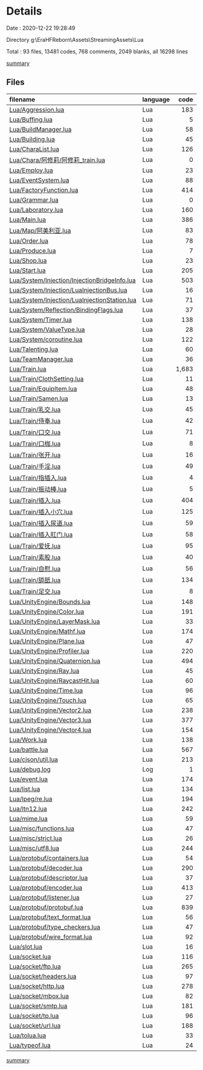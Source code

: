 # Details

Date : 2020-12-22 19:28:49

Directory g:\EraHFReborn\Assets\StreamingAssets\Lua

Total : 93 files,  13481 codes, 768 comments, 2049 blanks, all 16298 lines

[summary](results.md)

## Files
| filename | language | code | comment | blank | total |
| :--- | :--- | ---: | ---: | ---: | ---: |
| [Lua/Aggression.lua](/Lua/Aggression.lua) | Lua | 183 | 0 | 34 | 217 |
| [Lua/Buffing.lua](/Lua/Buffing.lua) | Lua | 5 | 0 | 1 | 6 |
| [Lua/BuildManager.lua](/Lua/BuildManager.lua) | Lua | 58 | 0 | 9 | 67 |
| [Lua/Building.lua](/Lua/Building.lua) | Lua | 45 | 0 | 13 | 58 |
| [Lua/CharaList.lua](/Lua/CharaList.lua) | Lua | 126 | 0 | 5 | 131 |
| [Lua/Chara/阿修莉/阿修莉_train.lua](/Lua/Chara/阿修莉/阿修莉_train.lua) | Lua | 0 | 0 | 1 | 1 |
| [Lua/Employ.lua](/Lua/Employ.lua) | Lua | 23 | 0 | 3 | 26 |
| [Lua/EventSystem.lua](/Lua/EventSystem.lua) | Lua | 88 | 3 | 11 | 102 |
| [Lua/FactoryFunction.lua](/Lua/FactoryFunction.lua) | Lua | 414 | 3 | 58 | 475 |
| [Lua/Grammar.lua](/Lua/Grammar.lua) | Lua | 0 | 0 | 1 | 1 |
| [Lua/Laboratory.lua](/Lua/Laboratory.lua) | Lua | 160 | 1 | 24 | 185 |
| [Lua/Main.lua](/Lua/Main.lua) | Lua | 386 | 2 | 48 | 436 |
| [Lua/Map/阿美利亚.lua](/Lua/Map/阿美利亚.lua) | Lua | 83 | 0 | 8 | 91 |
| [Lua/Order.lua](/Lua/Order.lua) | Lua | 78 | 0 | 17 | 95 |
| [Lua/Produce.lua](/Lua/Produce.lua) | Lua | 7 | 0 | 1 | 8 |
| [Lua/Shop.lua](/Lua/Shop.lua) | Lua | 23 | 0 | 7 | 30 |
| [Lua/Start.lua](/Lua/Start.lua) | Lua | 205 | 1 | 37 | 243 |
| [Lua/System/Injection/InjectionBridgeInfo.lua](/Lua/System/Injection/InjectionBridgeInfo.lua) | Lua | 503 | 0 | 0 | 503 |
| [Lua/System/Injection/LuaInjectionBus.lua](/Lua/System/Injection/LuaInjectionBus.lua) | Lua | 16 | 3 | 6 | 25 |
| [Lua/System/Injection/LuaInjectionStation.lua](/Lua/System/Injection/LuaInjectionStation.lua) | Lua | 71 | 6 | 13 | 90 |
| [Lua/System/Reflection/BindingFlags.lua](/Lua/System/Reflection/BindingFlags.lua) | Lua | 37 | 0 | 6 | 43 |
| [Lua/System/Timer.lua](/Lua/System/Timer.lua) | Lua | 138 | 7 | 39 | 184 |
| [Lua/System/ValueType.lua](/Lua/System/ValueType.lua) | Lua | 28 | 5 | 7 | 40 |
| [Lua/System/coroutine.lua](/Lua/System/coroutine.lua) | Lua | 122 | 5 | 26 | 153 |
| [Lua/Talenting.lua](/Lua/Talenting.lua) | Lua | 60 | 0 | 12 | 72 |
| [Lua/TeamManager.lua](/Lua/TeamManager.lua) | Lua | 36 | 0 | 8 | 44 |
| [Lua/Train.lua](/Lua/Train.lua) | Lua | 1,683 | 12 | 156 | 1,851 |
| [Lua/Train/ClothSetting.lua](/Lua/Train/ClothSetting.lua) | Lua | 11 | 0 | 0 | 11 |
| [Lua/Train/EquipItem.lua](/Lua/Train/EquipItem.lua) | Lua | 48 | 0 | 20 | 68 |
| [Lua/Train/Samen.lua](/Lua/Train/Samen.lua) | Lua | 13 | 0 | 3 | 16 |
| [Lua/Train/乳交.lua](/Lua/Train/乳交.lua) | Lua | 45 | 0 | 12 | 57 |
| [Lua/Train/侍奉.lua](/Lua/Train/侍奉.lua) | Lua | 42 | 0 | 2 | 44 |
| [Lua/Train/口交.lua](/Lua/Train/口交.lua) | Lua | 71 | 0 | 12 | 83 |
| [Lua/Train/口枷.lua](/Lua/Train/口枷.lua) | Lua | 8 | 0 | 0 | 8 |
| [Lua/Train/张开.lua](/Lua/Train/张开.lua) | Lua | 16 | 0 | 5 | 21 |
| [Lua/Train/手淫.lua](/Lua/Train/手淫.lua) | Lua | 49 | 0 | 7 | 56 |
| [Lua/Train/指插入.lua](/Lua/Train/指插入.lua) | Lua | 4 | 0 | 1 | 5 |
| [Lua/Train/振动棒.lua](/Lua/Train/振动棒.lua) | Lua | 5 | 0 | 6 | 11 |
| [Lua/Train/插入.lua](/Lua/Train/插入.lua) | Lua | 404 | 0 | 27 | 431 |
| [Lua/Train/插入小穴.lua](/Lua/Train/插入小穴.lua) | Lua | 125 | 0 | 8 | 133 |
| [Lua/Train/插入尿道.lua](/Lua/Train/插入尿道.lua) | Lua | 59 | 0 | 4 | 63 |
| [Lua/Train/插入肛门.lua](/Lua/Train/插入肛门.lua) | Lua | 58 | 0 | 3 | 61 |
| [Lua/Train/爱抚.lua](/Lua/Train/爱抚.lua) | Lua | 95 | 0 | 14 | 109 |
| [Lua/Train/素股.lua](/Lua/Train/素股.lua) | Lua | 40 | 0 | 4 | 44 |
| [Lua/Train/自慰.lua](/Lua/Train/自慰.lua) | Lua | 56 | 0 | 6 | 62 |
| [Lua/Train/舔舐.lua](/Lua/Train/舔舐.lua) | Lua | 134 | 0 | 12 | 146 |
| [Lua/Train/足交.lua](/Lua/Train/足交.lua) | Lua | 8 | 0 | 0 | 8 |
| [Lua/UnityEngine/Bounds.lua](/Lua/UnityEngine/Bounds.lua) | Lua | 148 | 5 | 38 | 191 |
| [Lua/UnityEngine/Color.lua](/Lua/UnityEngine/Color.lua) | Lua | 191 | 5 | 46 | 242 |
| [Lua/UnityEngine/LayerMask.lua](/Lua/UnityEngine/LayerMask.lua) | Lua | 33 | 5 | 15 | 53 |
| [Lua/UnityEngine/Mathf.lua](/Lua/UnityEngine/Mathf.lua) | Lua | 174 | 5 | 44 | 223 |
| [Lua/UnityEngine/Plane.lua](/Lua/UnityEngine/Plane.lua) | Lua | 47 | 5 | 14 | 66 |
| [Lua/UnityEngine/Profiler.lua](/Lua/UnityEngine/Profiler.lua) | Lua | 220 | 7 | 55 | 282 |
| [Lua/UnityEngine/Quaternion.lua](/Lua/UnityEngine/Quaternion.lua) | Lua | 494 | 10 | 112 | 616 |
| [Lua/UnityEngine/Ray.lua](/Lua/UnityEngine/Ray.lua) | Lua | 45 | 5 | 12 | 62 |
| [Lua/UnityEngine/RaycastHit.lua](/Lua/UnityEngine/RaycastHit.lua) | Lua | 60 | 6 | 15 | 81 |
| [Lua/UnityEngine/Time.lua](/Lua/UnityEngine/Time.lua) | Lua | 96 | 5 | 25 | 126 |
| [Lua/UnityEngine/Touch.lua](/Lua/UnityEngine/Touch.lua) | Lua | 65 | 6 | 19 | 90 |
| [Lua/UnityEngine/Vector2.lua](/Lua/UnityEngine/Vector2.lua) | Lua | 238 | 5 | 70 | 313 |
| [Lua/UnityEngine/Vector3.lua](/Lua/UnityEngine/Vector3.lua) | Lua | 377 | 5 | 90 | 472 |
| [Lua/UnityEngine/Vector4.lua](/Lua/UnityEngine/Vector4.lua) | Lua | 154 | 5 | 45 | 204 |
| [Lua/Work.lua](/Lua/Work.lua) | Lua | 138 | 0 | 23 | 161 |
| [Lua/battle.lua](/Lua/battle.lua) | Lua | 567 | 0 | 63 | 630 |
| [Lua/cjson/util.lua](/Lua/cjson/util.lua) | Lua | 213 | 20 | 39 | 272 |
| [Lua/debug.log](/Lua/debug.log) | Log | 1 | 0 | 1 | 2 |
| [Lua/event.lua](/Lua/event.lua) | Lua | 174 | 9 | 39 | 222 |
| [Lua/list.lua](/Lua/list.lua) | Lua | 134 | 6 | 40 | 180 |
| [Lua/lpeg/re.lua](/Lua/lpeg/re.lua) | Lua | 194 | 12 | 57 | 263 |
| [Lua/ltn12.lua](/Lua/ltn12.lua) | Lua | 242 | 42 | 26 | 310 |
| [Lua/mime.lua](/Lua/mime.lua) | Lua | 59 | 16 | 15 | 90 |
| [Lua/misc/functions.lua](/Lua/misc/functions.lua) | Lua | 47 | 2 | 10 | 59 |
| [Lua/misc/strict.lua](/Lua/misc/strict.lua) | Lua | 26 | 9 | 6 | 41 |
| [Lua/misc/utf8.lua](/Lua/misc/utf8.lua) | Lua | 244 | 41 | 22 | 307 |
| [Lua/protobuf/containers.lua](/Lua/protobuf/containers.lua) | Lua | 54 | 17 | 8 | 79 |
| [Lua/protobuf/decoder.lua](/Lua/protobuf/decoder.lua) | Lua | 290 | 19 | 32 | 341 |
| [Lua/protobuf/descriptor.lua](/Lua/protobuf/descriptor.lua) | Lua | 37 | 23 | 5 | 65 |
| [Lua/protobuf/encoder.lua](/Lua/protobuf/encoder.lua) | Lua | 413 | 21 | 40 | 474 |
| [Lua/protobuf/listener.lua](/Lua/protobuf/listener.lua) | Lua | 27 | 17 | 7 | 51 |
| [Lua/protobuf/protobuf.lua](/Lua/protobuf/protobuf.lua) | Lua | 839 | 24 | 98 | 961 |
| [Lua/protobuf/text_format.lua](/Lua/protobuf/text_format.lua) | Lua | 56 | 16 | 8 | 80 |
| [Lua/protobuf/type_checkers.lua](/Lua/protobuf/type_checkers.lua) | Lua | 47 | 17 | 9 | 73 |
| [Lua/protobuf/wire_format.lua](/Lua/protobuf/wire_format.lua) | Lua | 92 | 17 | 29 | 138 |
| [Lua/slot.lua](/Lua/slot.lua) | Lua | 16 | 6 | 4 | 26 |
| [Lua/socket.lua](/Lua/socket.lua) | Lua | 116 | 14 | 20 | 150 |
| [Lua/socket/ftp.lua](/Lua/socket/ftp.lua) | Lua | 265 | 33 | 32 | 330 |
| [Lua/socket/headers.lua](/Lua/socket/headers.lua) | Lua | 97 | 5 | 2 | 104 |
| [Lua/socket/http.lua](/Lua/socket/http.lua) | Lua | 278 | 72 | 32 | 382 |
| [Lua/socket/mbox.lua](/Lua/socket/mbox.lua) | Lua | 82 | 0 | 11 | 93 |
| [Lua/socket/smtp.lua](/Lua/socket/smtp.lua) | Lua | 181 | 48 | 27 | 256 |
| [Lua/socket/tp.lua](/Lua/socket/tp.lua) | Lua | 96 | 19 | 20 | 135 |
| [Lua/socket/url.lua](/Lua/socket/url.lua) | Lua | 188 | 105 | 16 | 309 |
| [Lua/tolua.lua](/Lua/tolua.lua) | Lua | 33 | 6 | 6 | 45 |
| [Lua/typeof.lua](/Lua/typeof.lua) | Lua | 24 | 5 | 5 | 34 |

[summary](results.md)